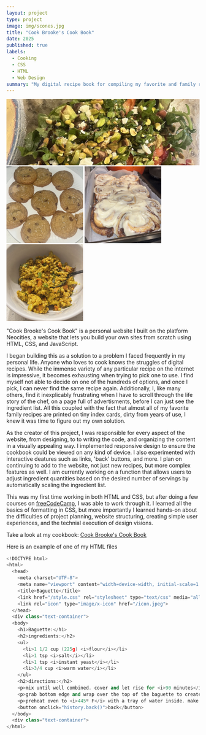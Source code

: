 ```yaml
---
layout: project
type: project
image: img/scones.jpg
title: "Cook Brooke's Cook Book"
date: 2025
published: true
labels:
  - Cooking
  - CSS
  - HTML
  - Web Design
summary: "My digital recipe book for compiling my favorite and family recipies."
---
```


<img class="img-fluid" src="../img/salad.jpg">

<div class="text-center p-4">
  <img width="200px" src="../img/cookies.jpg" class="img-thumbnail" >
  <img width="200px" src="../img/cinnamon.jpg" class="img-thumbnail" >
  <img width="200px" src="../img/couscous.jpg" class="img-thumbnail" >
</div>

"Cook Brooke's Cook Book" is a personal website I built on the platform Neocities, a website that lets you build your own sites from scratch using HTML, CSS, and JavaScript. 

I began building this as a solution to a problem I faced frequently in my personal life. Anyone who loves to cook knows the struggles of digital recipes. While the immense variety of any particular recipe on the internet is impressive, it becomes exhausting when trying to pick one to use. I find myself not able to decide on one of the hundreds of options, and once I pick, I can never find the same recipe again. Additionally, I, like many others, find it inexplicably frustrating when I have to scroll through the life story of the chef, on a page full of advertisments, before I can just see the ingredient list. All this coupled with the fact that almost all of my favorite family recipes are printed on tiny index cards, dirty from years of use, I knew it was time to figure out my own solution.

As the creator of this project, I was responsible for every aspect of the website, from designing, to to writing the code, and organizing the content in a visually appealing way. I implemented responsive design to ensure the cookbook could be viewed on any kind of device. I also experimented with interactive deatures such as links, 'back' buttons, and more. I plan on continuing to add to the website, not just new recipes, but more complex features as well. I am currently working on a function that allows users to adjust ingredient quantities based on the desired number of servings by automatically scaling the ingredient list.

This was my first time working in both HTML and CSS, but after doing a few courses on [freeCodeCamp]([https://manoa.hawaii.edu/news/article.php?aId=2857](https://www.freecodecamp.org/learn/2022/responsive-web-design/)), I was able to work through it. I learned all the basics of formatting in CSS, but more importantly I learned hands-on about the difficulties of project planning, website structuring, creating simple user experiences, and the technial execution of design visions.

Take a look at my cookbook: [Cook Brooke's Cook Book](https://brooke-hana.neocities.org/)

Here is an example of one of my HTML files
```cpp
<!DOCTYPE html>
<html>
  <head>
    <meta charset="UTF-8">
    <meta name="viewport" content="width=device-width, initial-scale=1.0">
    <title>Baguette</title>
    <link href="/style.css" rel="stylesheet" type="text/css" media="all">
    <link rel="icon" type="image/x-icon" href="/icon.jpeg">
  </head>
  <div class="text-container">
  <body>
    <h1>Baguette:</h1>
    <h2>ingredients:</h2>
    <ul>
      <li>1 1/2 cup (225g) <i>flour</i></li>
      <li>1 tsp <i>salt</i></li>
      <li>1 tsp <i>instant yeast</i></li>
      <li>3/4 cup <i>warm water</i></li>
    </ul>
    <h2>directions:</h2>
    <p>mix until well combined. cover and let rise for <i>90 minutes</i>. fold all the corners in, then separate into two and form into baguettes by holding both ends and shaking.</p>
    <p>grab bottom edge and wrap over the top of the baguette to create smooth surface. dust with flour. cover with towel and let rise for <i>30 minutes</i>.</p>
    <p>preheat oven to <i>445º F</i> with a tray of water inside. make three slashes, then bake for <i>30 minutes</i>.</p>
    <button onclick="history.back()">back</button>
  </body>
  <div class="text-container">
</html>
```


